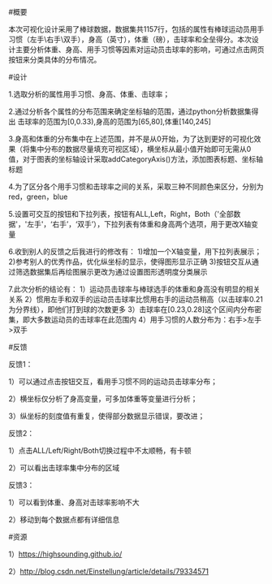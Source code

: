 #概要

本次可视化设计采用了棒球数据，数据集共1157行，包括的属性有棒球运动员用手习惯（左手\右手\双手），身高（英寸），体重（磅），击球率和全垒得分。本次设计主要分析体重、身高、用手习惯等因素对运动员击球率的影响，可通过点击网页按钮来分类具体的分布情况。


#设计

1.选取分析的属性用手习惯、身高、体重、击球率；

2.通过分析各个属性的分布范围来确定坐标轴的范围，通过python分析数据集得出
击球率的范围为[0,0.33),身高的范围为[65,80],体重[140,245]

3.身高和体重的分布集中在上述范围，并不是从0开始，为了达到更好的可视化效果（将集中分布的数据尽量填充可视区域），横坐标从最小值开始即可无需从0值，对于图表的坐标轴设计采取addCategoryAxis()方法，添加图表标题、坐标轴标题

4.为了区分各个用手习惯和击球率之间的关系，采取三种不同颜色来区分，分别为red，green，blue

5.设置可交互的按钮和下拉列表，按钮有ALL,Left，Right，Both（'全部数据'，'左手'，‘右手’，‘双手’），下拉列表有体重和身高两个选项，用于更改X轴变量

6.收到别人的反馈之后我进行的修改有：
1)增加一个X轴变量，用下拉列表展示；
2)参考别人的优秀作品，优化纵坐标的显示，使得图形显示正确
3)按钮交互从通过筛选数据集后再绘图展示更改为通过设置图形透明度分类展示

7.此次分析的结论有：
1）运动员击球率与棒球选手的体重和身高没有明显的相关关系
2）惯用左手和双手的运动员击球率比惯用右手的运动员稍高（以击球率0.21为分界线），即他们打到球的次数更多
3）击球率在[0.23,0.28]这个区间内分布密集，即大多数运动员的击球率在此范围内
4）用手习惯的人数分布为：右手>左手>双手


#反馈

反馈1：

1）可以通过点击按钮交互，看用手习惯不同的运动员击球率分布；

2）横坐标仅分析了身高变量，可多加体重等变量进行分析；

3）纵坐标的刻度值有重复，使得部分数据显示错误，要改进；

反馈2：

1）点击ALL/Left/Right/Both切换过程中不太顺畅，有卡顿

2）可以看出击球率集中分布的区域

反馈3：

1）可以看到体重、身高对击球率影响不大

2）移动到每个数据点都有详细信息


#资源

1）https://highsounding.github.io/

2）http://blog.csdn.net/Einstellung/article/details/79334571
